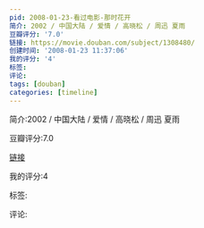 ```yaml
---
pid: 2008-01-23-看过电影-那时花开
简介: 2002 / 中国大陆 / 爱情 / 高晓松 / 周迅 夏雨
豆瓣评分: '7.0'
链接: https://movie.douban.com/subject/1308480/
创建时间: '2008-01-23 11:37:06'
我的评分: '4'
标签:
评论:
tags: [douban]
categories: [timeline]
---
```

简介:2002 / 中国大陆 / 爱情 / 高晓松 / 周迅 夏雨

豆瓣评分:7.0

[链接](https://movie.douban.com/subject/1308480/)

我的评分:4

标签:

评论:

